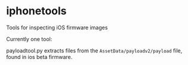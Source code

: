 # iphonetools
Tools for inspecting iOS firmware images

Currently one tool:

payloadtool.py extracts files from the `AssetData/payloadv2/payload` file, found in ios beta firmware.
